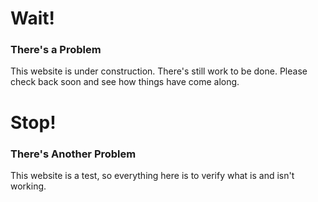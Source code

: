# Wait!
### There's a Problem
This website is under construction. There's still work to be done. Please check back soon and see how things have come along.

# Stop!
### There's Another Problem
This website is a test, so everything here is to verify what is and isn't working.
